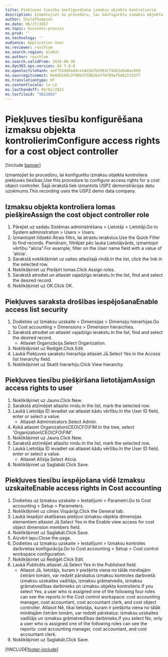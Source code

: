 ```yaml
---
title: Piekļuves tiesību konfigurēšana izmaksu objekta kontrolierim
description: Izmantojiet šo procedūru, lai konfigurētu izmaksu objekta kontroliera piekļuves tiesības.
author: ShylaThompson
ms.date: 06/27/2017
ms.topic: business-process
ms.prod: ''
ms.technology: ''
audience: Application User
ms.reviewer: roschlom
ms.search.region: Global
ms.author: roschlom
ms.search.validFrom: 2016-06-30
ms.dyn365.ops.version: AX 7.0.0
ms.openlocfilehash: eef755dd9a44ce24d3bfb2953cf9a52e6a8ac849
ms.sourcegitcommit: 0e8db169c3f90bd750826af76709ef5d621fd377
ms.translationtype: HT
ms.contentlocale: lv-LV
ms.lasthandoff: 04/01/2021
ms.locfileid: "5822883"
---
```

# <a name="configure-access-rights-for-a-cost-object-controller"></a><span data-ttu-id="9aa9a-103">Piekļuves tiesību konfigurēšana izmaksu objekta kontrolierim</span><span class="sxs-lookup"><span data-stu-id="9aa9a-103">Configure access rights for a cost object controller</span></span>

[!include [banner](../../includes/banner.md)]

<span data-ttu-id="9aa9a-104">Izmantojiet šo procedūru, lai konfigurētu izmaksu objekta kontroliera piekļuves tiesības.</span><span class="sxs-lookup"><span data-stu-id="9aa9a-104">Use this procedure to configure access rights for a cost object controller.</span></span> <span data-ttu-id="9aa9a-105">Šajā ierakstā tiek izmantots USP2 demonstrācijas datu uzņēmums.</span><span class="sxs-lookup"><span data-stu-id="9aa9a-105">This recording uses the USP2 demo data company.</span></span>


## <a name="assign-the-cost-object-controller-role"></a><span data-ttu-id="9aa9a-106">Izmaksu objekta kontroliera lomas piešķire</span><span class="sxs-lookup"><span data-stu-id="9aa9a-106">Assign the cost object controller role</span></span>
1. <span data-ttu-id="9aa9a-107">Pārejiet uz sadaļu Sistēmas administrēšana > Lietotāji > Lietotāji.</span><span class="sxs-lookup"><span data-stu-id="9aa9a-107">Go to System administration > Users > Users.</span></span>
2. <span data-ttu-id="9aa9a-108">Izmantojiet līdzekli Ātrais filtrs, lai atrastu ierakstus.</span><span class="sxs-lookup"><span data-stu-id="9aa9a-108">Use the Quick Filter to find records.</span></span> <span data-ttu-id="9aa9a-109">Piemēram, filtrējiet pēc lauka Lietotājvārds, izmantojot vērtību "alicia".</span><span class="sxs-lookup"><span data-stu-id="9aa9a-109">For example, filter on the User name field with a value of 'alicia'.</span></span>
3. <span data-ttu-id="9aa9a-110">Sarakstā noklikšķiniet uz saites atlasītajā rindā.</span><span class="sxs-lookup"><span data-stu-id="9aa9a-110">In the list, click the link in the selected row.</span></span>
4. <span data-ttu-id="9aa9a-111">Noklikšķiniet uz Piešķirt lomas.</span><span class="sxs-lookup"><span data-stu-id="9aa9a-111">Click Assign roles.</span></span>
5. <span data-ttu-id="9aa9a-112">Sarakstā atrodiet un atlasiet vajadzīgo ierakstu.</span><span class="sxs-lookup"><span data-stu-id="9aa9a-112">In the list, find and select the desired record.</span></span>
6. <span data-ttu-id="9aa9a-113">Noklikšķiniet uz OK.</span><span class="sxs-lookup"><span data-stu-id="9aa9a-113">Click OK.</span></span>

## <a name="enable-access-list-security"></a><span data-ttu-id="9aa9a-114">Piekļuves saraksta drošības iespējošana</span><span class="sxs-lookup"><span data-stu-id="9aa9a-114">Enable access list security</span></span>
1. <span data-ttu-id="9aa9a-115">Dodieties uz Izmaksu uzskaite > Dimensijas > Dimensiju hierarhijas.</span><span class="sxs-lookup"><span data-stu-id="9aa9a-115">Go to Cost accounting > Dimensions > Dimension hierarchies.</span></span>
2. <span data-ttu-id="9aa9a-116">Sarakstā atrodiet un atlasiet vajadzīgo ierakstu.</span><span class="sxs-lookup"><span data-stu-id="9aa9a-116">In the list, find and select the desired record.</span></span>
    * <span data-ttu-id="9aa9a-117">Atlasiet Organizācija.</span><span class="sxs-lookup"><span data-stu-id="9aa9a-117">Select Organization.</span></span>  
3. <span data-ttu-id="9aa9a-118">Noklikšķiniet uz Rediģēt.</span><span class="sxs-lookup"><span data-stu-id="9aa9a-118">Click Edit.</span></span>
4. <span data-ttu-id="9aa9a-119">Laukā Piekļuves sarakstu hierarhija atlasiet Jā.</span><span class="sxs-lookup"><span data-stu-id="9aa9a-119">Select Yes in the Access list hierarchy field.</span></span>
5. <span data-ttu-id="9aa9a-120">Noklikšķiniet uz Skatīt hierarhiju.</span><span class="sxs-lookup"><span data-stu-id="9aa9a-120">Click View hierarchy.</span></span>

## <a name="assign-access-rights-to-user"></a><span data-ttu-id="9aa9a-121">Piekļuves tiesību piešķiršana lietotājam</span><span class="sxs-lookup"><span data-stu-id="9aa9a-121">Assign access rights to user</span></span>
1. <span data-ttu-id="9aa9a-122">Noklikšķiniet uz Jauns.</span><span class="sxs-lookup"><span data-stu-id="9aa9a-122">Click New.</span></span>
2. <span data-ttu-id="9aa9a-123">Sarakstā atzīmējiet atlasīto rindu.</span><span class="sxs-lookup"><span data-stu-id="9aa9a-123">In the list, mark the selected row.</span></span>
3. <span data-ttu-id="9aa9a-124">Laukā Lietotāja ID ievadiet vai atlasiet kādu vērtību.</span><span class="sxs-lookup"><span data-stu-id="9aa9a-124">In the User ID field, enter or select a value.</span></span>
    * <span data-ttu-id="9aa9a-125">Atlasiet Administrators.</span><span class="sxs-lookup"><span data-stu-id="9aa9a-125">Select Admin.</span></span>  
4. <span data-ttu-id="9aa9a-126">Kokā atlasiet Organization\CEO\CFO\FIM.</span><span class="sxs-lookup"><span data-stu-id="9aa9a-126">In the tree, select 'Organization\CEO\CFO\FIM'.</span></span>
5. <span data-ttu-id="9aa9a-127">Noklikšķiniet uz Jauns.</span><span class="sxs-lookup"><span data-stu-id="9aa9a-127">Click New.</span></span>
6. <span data-ttu-id="9aa9a-128">Sarakstā atzīmējiet atlasīto rindu.</span><span class="sxs-lookup"><span data-stu-id="9aa9a-128">In the list, mark the selected row.</span></span>
7. <span data-ttu-id="9aa9a-129">Laukā Lietotāja ID ievadiet vai atlasiet kādu vērtību.</span><span class="sxs-lookup"><span data-stu-id="9aa9a-129">In the User ID field, enter or select a value.</span></span>
    * <span data-ttu-id="9aa9a-130">Atlasiet Alīsija.</span><span class="sxs-lookup"><span data-stu-id="9aa9a-130">Select Alicia.</span></span>  
8. <span data-ttu-id="9aa9a-131">Noklikšķiniet uz Saglabāt.</span><span class="sxs-lookup"><span data-stu-id="9aa9a-131">Click Save.</span></span>

## <a name="enable-access-rights-in-cost-accounting"></a><span data-ttu-id="9aa9a-132">Piekļuves tiesību iespējošana vidē Izmaksu uzskaite</span><span class="sxs-lookup"><span data-stu-id="9aa9a-132">Enable access rights in Cost accounting</span></span>
1. <span data-ttu-id="9aa9a-133">Dodieties uz Izmaksu uzskaite > Iestatījumi > Parametri.</span><span class="sxs-lookup"><span data-stu-id="9aa9a-133">Go to Cost accounting > Setup > Parameters.</span></span>
2. <span data-ttu-id="9aa9a-134">Noklikšķiniet uz cilnes Vispārīgi.</span><span class="sxs-lookup"><span data-stu-id="9aa9a-134">Click the General tab.</span></span>
3. <span data-ttu-id="9aa9a-135">Laukā Iespējot skatīšanas piekļuvi izmaksu objekta dimensijas elementiem atlasiet Jā.</span><span class="sxs-lookup"><span data-stu-id="9aa9a-135">Select Yes in the Enable view access for cost object dimension members field.</span></span>
4. <span data-ttu-id="9aa9a-136">Noklikšķiniet uz Saglabāt.</span><span class="sxs-lookup"><span data-stu-id="9aa9a-136">Click Save.</span></span>
5. <span data-ttu-id="9aa9a-137">Aizvērt lapu.</span><span class="sxs-lookup"><span data-stu-id="9aa9a-137">Close the page.</span></span>
6. <span data-ttu-id="9aa9a-138">Dodieties uz Izmaksu uzskaite > Iestatījumi > Izmaksu kontroles darbvietas konfigurācija.</span><span class="sxs-lookup"><span data-stu-id="9aa9a-138">Go to Cost accounting > Setup > Cost control workspace configuration.</span></span>
7. <span data-ttu-id="9aa9a-139">Noklikšķiniet uz Rediģēt.</span><span class="sxs-lookup"><span data-stu-id="9aa9a-139">Click Edit.</span></span>
8. <span data-ttu-id="9aa9a-140">Laukā Publicēts atlasiet Jā.</span><span class="sxs-lookup"><span data-stu-id="9aa9a-140">Select Yes in the Published field.</span></span>
    * <span data-ttu-id="9aa9a-141">Atlasot Jā, lietotājs, kuram ir piešķirta viena no tālāk minētajām četrām lomām, var redzēt pārskatus izmaksu kontroles darbvietā: izmaksu uzskaites vadītājs, izmaksu grāmatvedis, izmaksu grāmatvedības darbinieks un izmaksu objekta kontrolieris.</span><span class="sxs-lookup"><span data-stu-id="9aa9a-141">If you select Yes, a user who is assigned one of the following four roles can see the reports in the Cost control workspace: cost accounting manager, cost accountant, cost accountant clerk, and cost object controller.</span></span> <span data-ttu-id="9aa9a-142">Atlasot Nē, tikai lietotājs, kuram ir piešķirta viena no tālāk minētajām četrām lomām, var redzēt pārskatus: izmaksu uzskaites vadītājs un izmaksu grāmatvedības darbinieks.</span><span class="sxs-lookup"><span data-stu-id="9aa9a-142">If you select No, only a user who is assigned one of the following roles can see the reports: cost accounting manager, cost accountant, and cost accountant clerk.</span></span>    
9. <span data-ttu-id="9aa9a-143">Noklikšķiniet uz Saglabāt.</span><span class="sxs-lookup"><span data-stu-id="9aa9a-143">Click Save.</span></span>



[!INCLUDE[footer-include](../../../includes/footer-banner.md)]